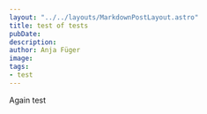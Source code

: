 ```yaml
---
layout: "../../layouts/MarkdownPostLayout.astro"
title: test of tests
pubDate: 
description: 
author: Anja Füger
image: 
tags:
- test
---
```


Again test